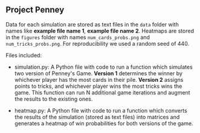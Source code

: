 ## Project Penney

Data for each simulation are stored as text files in the `data` folder with names like **example file name 1**, **example file name 2**. Heatmaps are stored in the `figures` folder with names `num_cards_probs.png` and `num_tricks_probs.png`. For reproducibility we used a random seed of 440. 

Files included:

* simulation.py: A Python file with code to run a function which simulates two version of Penney's Game. **Version 1** determines the winner by whichever player has the most cards in their pile. **Version 2** assigns points to tricks, and whichever player wins the most tricks wins the game. This function can run N additional game iterations and augment the results to the existing ones.

* heatmap.py: A Python file with code to run a function which converts the results of the simulation (stored as text files) into matrices and generates a heatmap of win probabilities for both versions of the game.
